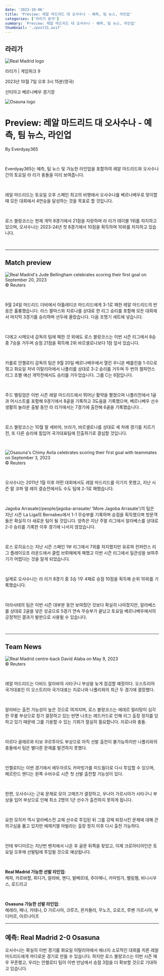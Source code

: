 ```yaml
---
date: '2023-10-06'
title: 'Preview: 레알 마드리드 대 오사수나 - 예측, 팀 뉴스, 라인업'
categories: ['라리가 분석']
summary: 'Preview: 레알 마드리드 대 오사수나 - 예측, 팀 뉴스, 라인업'
thumbnail: './post31.avif'
---
```


## 라리가

![Real Madrid logo](https://sm.imgix.net/19/06/rmilog.png?w=60&h=60&auto=compress,format&fit=clip 'Real Madrid logo')

라리가 | 게임위크 9

2023년 10월 7일 오후 3시 15분(영국)

산티아고 베르나베우 경기장

![Osauna logo](https://sm.imgix.net/19/41/osalog.png?w=60&h=60&auto=compress,format&fit=clip 'Osauna logo')

# Preview: 레알 마드리드 대 오사수나 - 예측, 팀 뉴스, 라인업

By Everdyay365

<br />

Everdyay365는 예측, 팀 뉴스 및 가능한 라인업을 포함하여 레알 마드리드와 오사수나 간의 토요일 라 리가 충돌을 미리 보여줍니다.

<br />

레알 마드리드는 토요일 오후 스페인 최고의 비행에서 오사수나를 베르나베우로 맞이할 때 모든 대회에서 4연승을 달성하는 것을 목표로 할 것입니다.

<br />

로스 블랑코스는 현재 개막 8경기에서 21점을 자랑하며 라 리가 테이블 1위를 차지하고 있으며, 오사수나는 2023-24년 첫 8경기에서 10점을 획득하며 10위를 차지하고 있습니다.

<br />

---

## Match preview

![Real Madrid's Jude Bellingham celebrates scoring their first goal on September 20, 2023](https://sm.imgix.net/23/38/real-madrid.jpg?w=640&h=480&auto=compress,format&fit=clip "Real Madrid's Jude Bellingham celebrates scoring their first goal on September 20, 2023")<br />© Reuters

<br />

9월 24일 마드리드 더비에서 아틀레티코 마드리드에게 3-1로 패한 레알 마드리드의 반응은 훌륭했습니다. 라스 팔마스와 지로나를 상대로 한 리그 승리를 포함해 모든 대회에서 마지막 3경기를 승리하며 선두에 올랐습니다. 다음 조명기 세트에 넣습니다.

<br />

디에고 시메오네 감독의 팀에 패한 것 외에도 로스 블랑코스는 이번 시즌 리그에서 8승 중 7승을 거두며 승점 21점을 획득해 2위 바르셀로나보다 1점 앞서 있습니다.

<br />

카를로 안첼로티 감독의 팀은 9월 20일 베르나베우에서 열린 우니온 베를린을 1-0으로 꺾고 화요일 저녁 이탈리아에서 나폴리를 상대로 3-2 승리를 거두며 두 번의 챔피언스리그 조별 예선 개막전에서도 승리를 거두었습니다. 그룹 C는 6점입니다.

<br />

주드 벨링엄은 이번 시즌 레알 마드리드에서 뛰어난 활약을 펼쳤으며 나폴리전에서 1골과 어시스트를 포함해 9경기에서 8골을 기록하고 3도움을 기록했으며, 베르나베우 선수 생활의 놀라운 출발 동안 라 리가에서는 7경기에 출전해 6골을 기록했습니다. .

<br />

로스 블랑코스는 10월 말 세비야, 브라가, 바르셀로나를 상대로 세 차례 경기를 치르기 전, 또 다른 승리에 힘입어 국가대표팀에 진출하기로 결심할 것입니다.

<br />

![Osasuna's Chimy Avila celebrates scoring their first goal with teammates on September 3, 2023](https://sm.imgix.net/23/36/osasuna.jpg?w=640&h=480&auto=compress,format&fit=clip "Osasuna's Chimy Avila celebrates scoring their first goal with teammates on September 3, 2023")<br />© Reuters

<br />

오사수나는 2011년 1월 이후 어떤 대회에서도 레알 마드리드를 이기지 못했고, 지난 시즌 말 코파 델 레이 결승전에서도 수도 팀에 2-1로 패했습니다.

<br />

Jagoba Arrasate(/people/jagoba-arrasate/ 'More Jagoba Arrasate')의 팀은 지난 시즌 La Liga의 Bernabeu에서 1-1 무승부를 기록하며 승점을 획득했으며 방문객들은 확실히 더 새로운 팀이 될 것입니다. 양측은 지난 주말 리그에서 알라베스를 상대로 2-0 승리를 기록한 이후 경기에 나서지 않았습니다.

<br />

로스 로히요스는 지난 시즌 스페인 1부 리그에서 7위를 차지했지만 유로파 컨퍼런스 리그 플레이오프 라운드에서 클럽 브뤼헤에게 패했고 이번 시즌 리그에서 일관성을 보여주기가 어렵다는 것을 알게 되었습니다.

<br />

실제로 오사수나는 라 리가 8경기 중 3승 1무 4패로 승점 10점을 획득해 순위 10위를 기록했습니다.

<br />

아라사테의 팀은 이번 시즌 대부분 동안 보여줬던 것보다 확실히 나아졌지만, 알라베스를 상대로 2골을 넣은 성공으로 5경기 연속 무승부가 끝났고 토요일 베르나베우에서의 긍정적인 결과가 발판으로 사용될 수 있습니다.

<br />

---

## Team News

![Real Madrid centre-back David Alaba on May 9, 2023](https://sm.imgix.net/23/30/david-alaba.JPG?w=640&h=480&auto=compress,format&fit=clip 'Real Madrid centre-back David Alaba on May 9, 2023')<br />© Reuters

<br />

레알 마드리드는 다비드 알라바의 사타구니 부상을 늦게 점검할 예정이다. 오스트리아 국가대표인 이 오스트리아 국가대표는 지로나와 나폴리와의 최근 두 경기에 결장했다.

<br />

알라바는 출전 가능성이 높은 것으로 여겨지며, 로스 블랑코스는 에데르 밀리탕이 심각한 무릎 부상으로 장기 결장하고 있는 반면 나초는 레드카드로 인해 리그 출장 정지를 당하고 있기 때문에 그를 기용할 수 있는 기회가 절실히 필요합니다. 지로나와 충돌.

<br />

아르다 굴레르와 티보 쿠르투아도 부상으로 아직 선발 출전이 불가능하지만 나폴리와의 충돌에서 팀은 별다른 문제를 발견하지 못했다.

<br />

안첼로티는 이번 경기에서 에두아르도 카마빙가를 미드필더로 다시 투입할 수 있으며, 페르란드 멘디는 왼쪽 수비수로 시즌 첫 선발 출전할 가능성이 있다.

<br />

한편, 오사수나는 근육 문제로 모이 고메즈가 결장하고, 우나이 가르시아가 사타구니 부상을 입어 부상으로 인해 최소 2명의 1군 선수가 출전하지 못하게 됩니다.

<br />

요한 모히카 역시 알라베스전 교체 선수로 투입된 뒤 그를 강제 퇴장시킨 문제에 대해 큰 의구심을 품고 있지만 에제키엘 아빌라는 출장 정지 이후 다시 출전 가능하다.

<br />

안테 부디미르는 지난번 벤치에서 나온 후 골문 뒤쪽을 찾았고, 이제 크로아티아인은 토요일 오후에 선발팀에 투입될 것으로 예상됩니다.

<br />

**Real Madrid 가능한 선발 라인업:**  
케파, 카르바할, 뤼디거, 알라바, 멘디, 발베르데, 추아메니, 카마빙가, 벨링햄, 비니시우스, 로드리고

<br />

**Osasuna 가능한 선발 라인업:**  
헤레라, 페나, 카테나, D 가르시아, 크루즈, 몬카욜라, 무노즈, 오로즈, 루벤 가르시아, 부디미르, 아르나이즈

---

## 예측: Real Madrid 2-0 Osasuna

오사수나는 확실히 이번 경기를 화요일 이탈리아에서 에너지 소모적인 대회를 치른 레알 마드리드에게 까다로운 경기로 만들 수 있습니다. 하지만 로스 블랑코스는 이번 시즌 매우 꾸준했고, 우리는 안첼로티 팀이 이번 만남에서 승점 3점을 더 확보할 것으로 기대하고 있습니다.

<br />
